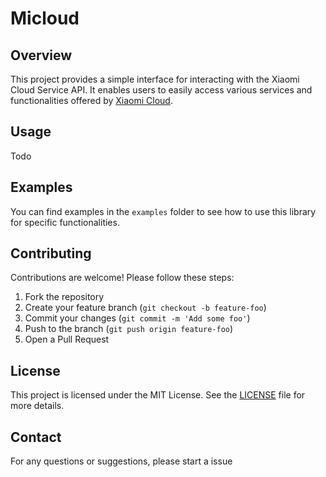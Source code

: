 # Micloud

## Overview

This project provides a simple interface for interacting with the Xiaomi Cloud Service API. It enables users to easily
access various services and functionalities offered by [Xiaomi Cloud](https://i.mi.com).

## Usage

Todo

## Examples

You can find examples in the `examples` folder to see how to use this library for specific functionalities.

## Contributing

Contributions are welcome! Please follow these steps:

1. Fork the repository
2. Create your feature branch (`git checkout -b feature-foo`)
3. Commit your changes (`git commit -m 'Add some foo'`)
4. Push to the branch (`git push origin feature-foo`)
5. Open a Pull Request

## License

This project is licensed under the MIT License. See
the [LICENSE](https://github.com/CLOUDERHEM/Micloud/blob/main/LICENSE) file for more details.

## Contact

For any questions or suggestions, please start a issue
